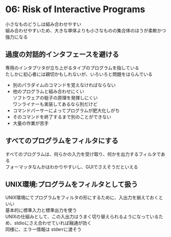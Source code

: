 # 06: Risk of Interactive Programs

小さなものどうしは組み合わせやすい  
組み合わせやすいため、大きな単体よりも小さなものの集合体のほうが柔軟かつ強力になる

## 過度の対話的インタフェースを避ける

専用のインタプリタが立ち上がるタイプのプログラムを指している  
たしかに初心者には親切かもしれないが、いろいろと問題をはらんでいる

- 別のパラダイムのコマンドを覚えなければならない
- 他のプログラムと組み合わせにくい  
ソフトウェアの梃子の原理を発揮しにくい  
ワンライナーも実装してあるなら別だけど
- コマンドパーサーによってプログラムが肥大化しがち
- そのコマンドを終了するまで別のことができない
- 大量の作業が苦手

## すべてのプログラムをフィルタにする

すべてのプログラムは、何らかの入力を受け取り、何かを出力するフィルタである  
フォーマッタなんかはわかりやすいし、GUIでさえそうだといえる

## UNIX環境:プログラムをフィルタとして扱う

UNIX環境にてプログラムをフィルタの形にするために、入出力を揃えておくといい  
基本的に標準入力と標準出力を使う  
UNIXの仕組みとして、この入出力はうまく切り替えられるようになっているため、stdioにさえ合わせていれば融通が効く  
同様に、エラー情報は stderrに渡そう
